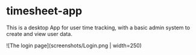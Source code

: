 # timesheet-app
This is a desktop App for user time tracking, with a basic admin system to create and view user data.

![The login page](screenshots/Login.png | width=250)
